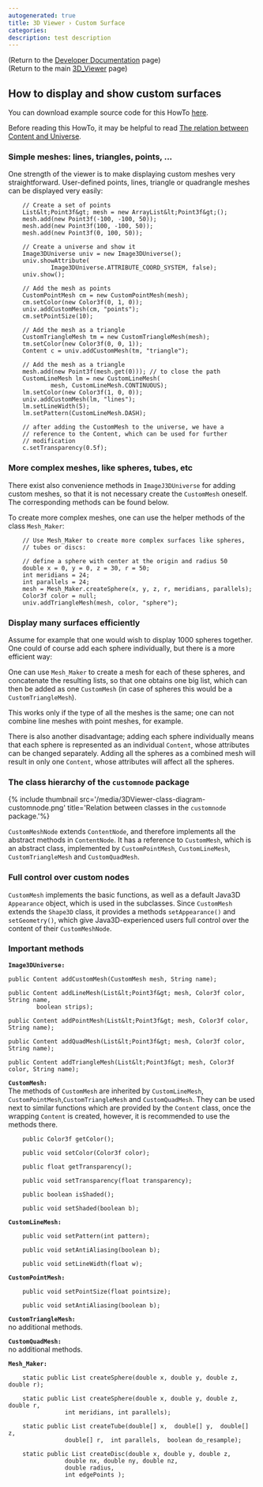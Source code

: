 ```yaml
---
autogenerated: true
title: 3D Viewer › Custom Surface
categories: 
description: test description
---
```


(Return to the [Developer Documentation](/plugins/3d-viewer/developer-documentation) page)  
(Return to the main [3D\_Viewer](/plugins/3d-viewer) page)

How to display and show custom surfaces
---------------------------------------

You can download example source code for this HowTo [here](/plugins/3d-viewer/example-code).

Before reading this HowTo, it may be helpful to read [The relation between Content and Universe](/plugins/3d-viewer/content-structure).

### Simple meshes: lines, triangles, points, ...

One strength of the viewer is to make displaying custom meshes very straightforward. User-defined points, lines, triangle or quadrangle meshes can be displayed very easily:

        // Create a set of points
        List&lt;Point3f&gt; mesh = new ArrayList&lt;Point3f&gt;();
        mesh.add(new Point3f(-100, -100, 50));
        mesh.add(new Point3f(100, -100, 50));
        mesh.add(new Point3f(0, 100, 50));

        // Create a universe and show it
        Image3DUniverse univ = new Image3DUniverse();
        univ.showAttribute(
                Image3DUniverse.ATTRIBUTE_COORD_SYSTEM, false);
        univ.show();

        // Add the mesh as points
        CustomPointMesh cm = new CustomPointMesh(mesh);
        cm.setColor(new Color3f(0, 1, 0));
        univ.addCustomMesh(cm, "points");
        cm.setPointSize(10);

        // Add the mesh as a triangle
        CustomTriangleMesh tm = new CustomTriangleMesh(mesh);
        tm.setColor(new Color3f(0, 0, 1));
        Content c = univ.addCustomMesh(tm, "triangle");

        // Add the mesh as a triangle
        mesh.add(new Point3f(mesh.get(0))); // to close the path
        CustomLineMesh lm = new CustomLineMesh(
                mesh, CustomLineMesh.CONTINUOUS);
        lm.setColor(new Color3f(1, 0, 0));
        univ.addCustomMesh(lm, "lines");
        lm.setLineWidth(5);
        lm.setPattern(CustomLineMesh.DASH);

        // after adding the CustomMesh to the universe, we have a
        // reference to the Content, which can be used for further
        // modification
        c.setTransparency(0.5f);

### More complex meshes, like spheres, tubes, etc

There exist also convenience methods in `ImageJ3DUniverse` for adding custom meshes, so that it is not necessary create the `CustomMesh` oneself. The corresponding methods can be found below.

To create more complex meshes, one can use the helper methods of the class `Mesh_Maker`:

        // Use Mesh_Maker to create more complex surfaces like spheres,
        // tubes or discs:

        // define a sphere with center at the origin and radius 50
        double x = 0, y = 0, z = 30, r = 50;
        int meridians = 24;
        int parallels = 24;
        mesh = Mesh_Maker.createSphere(x, y, z, r, meridians, parallels);
        Color3f color = null;
        univ.addTriangleMesh(mesh, color, "sphere");

### Display many surfaces efficiently

Assume for example that one would wish to display 1000 spheres together. One could of course add each sphere individually, but there is a more efficient way:

One can use `Mesh_Maker` to create a mesh for each of these spheres, and concatenate the resulting lists, so that one obtains one big list, which can then be added as one `CustomMesh` (in case of spheres this would be a `CustomTriangleMesh`).

This works only if the type of all the meshes is the same; one can not combine line meshes with point meshes, for example.

There is also another disadvantage; adding each sphere individually means that each sphere is represented as an individual `Content`, whose attributes can be changed separately. Adding all the spheres as a combined mesh will result in only one `Content`, whose attributes will affect all the spheres.

### The class hierarchy of the `customnode` package

{% include thumbnail src='/media/3DViewer-class-diagram-customnode.png' title='Relation between classes in the `customnode` package.'%}

`CustomMeshNode` extends `ContentNode`, and therefore implements all the abstract methods in `ContentNode`. It has a reference to `CustomMesh`, which is an abstract class, implemented by `CustomPointMesh`, `CustomLineMesh`, `CustomTriangleMesh` and `CustomQuadMesh`.

### Full control over custom nodes

`CustomMesh` implements the basic functions, as well as a default Java3D `Appearance` object, which is used in the subclasses. Since `CustomMesh` extends the `Shape3D` class, it provides a methods `setAppearance()` and `setGeometry()`, which give Java3D-experienced users full control over the content of their `CustomMeshNode`.

### Important methods

<b>`Image3DUniverse:`</b>

    public Content addCustomMesh(CustomMesh mesh, String name);

    public Content addLineMesh(List&lt;Point3f&gt; mesh, Color3f color, String name,
            boolean strips);

    public Content addPointMesh(List&lt;Point3f&gt; mesh, Color3f color, String name);

    public Content addQuadMesh(List&lt;Point3f&gt; mesh, Color3f color, String name);

    public Content addTriangleMesh(List&lt;Point3f&gt; mesh, Color3f color, String name);

<b>`CustomMesh:`</b>  
The methods of `CustomMesh` are inherited by `CustomLineMesh`, `CustomPointMesh`,`CustomTriangleMesh` and `CustomQuadMesh`. They can be used next to similar functions which are provided by the `Content` class, once the wrapping `Content` is created, however, it is recommended to use the methods there.

        public Color3f getColor();

        public void setColor(Color3f color);

        public float getTransparency();

        public void setTransparency(float transparency);

        public boolean isShaded();

        public void setShaded(boolean b);

<b>`CustomLineMesh:`</b>

        public void setPattern(int pattern);
        
        public void setAntiAliasing(boolean b);
        
        public void setLineWidth(float w);

<b>`CustomPointMesh:`</b>

        public void setPointSize(float pointsize);
        
        public void setAntiAliasing(boolean b);

<b>`CustomTriangleMesh:`</b>  
no additional methods.

<b>`CustomQuadMesh:`</b>  
no additional methods.

<b>`Mesh_Maker:`</b>

        static public List createSphere(double x, double y, double z, double r);

        static public List createSphere(double x, double y, double z, double r,
                    int meridians, int parallels);

        static public List createTube(double[] x,  double[] y,  double[] z,
                    double[] r,  int parallels,  boolean do_resample);

        static public List createDisc(double x, double y, double z,
                    double nx, double ny, double nz,
                    double radius,
                    int edgePoints );
